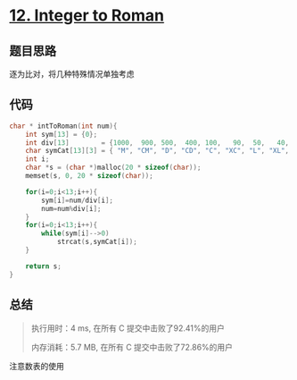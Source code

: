# [12. Integer to Roman](https://leetcode-cn.com/problems/integer-to-roman/)

## 题目思路

逐为比对，将几种特殊情况单独考虑

## 代码

```C
char * intToRoman(int num){
    int sym[13] = {0};
    int div[13]        = {1000,  900, 500,  400, 100,   90,  50,   40,  10,    9,   5,    4,   1};
    char symCat[13][3] = { "M", "CM", "D", "CD", "C", "XC", "L", "XL", "X", "IX", "V", "IV", "I"};
    int i;
    char *s = (char *)malloc(20 * sizeof(char));
    memset(s, 0, 20 * sizeof(char));

    for(i=0;i<13;i++){
        sym[i]=num/div[i];
        num=num%div[i];
    }
    for(i=0;i<13;i++){
        while(sym[i]-->0)
            strcat(s,symCat[i]);
    }

    return s;
}
```

## 总结

> 执行用时：4 ms, 在所有 C 提交中击败了92.41%的用户
>
> 内存消耗：5.7 MB, 在所有 C 提交中击败了72.86%的用户

注意数表的使用

